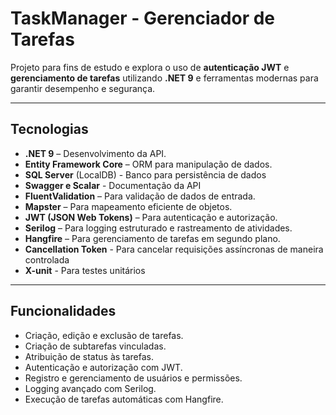 # TaskManager - Gerenciador de Tarefas

Projeto para fins de estudo e explora o uso de **autenticação JWT** e **gerenciamento de tarefas** utilizando **.NET 9** e ferramentas modernas para garantir desempenho e segurança.

---

## Tecnologias
- **.NET 9** – Desenvolvimento da API.  
- **Entity Framework Core** – ORM para manipulação de dados.
- **SQL Server** (LocalDB) -  Banco para persistência de dados
- **Swagger e Scalar** - Documentação da API	
- **FluentValidation** – Para validação de dados de entrada.  
- **Mapster** – Para mapeamento eficiente de objetos.  
- **JWT (JSON Web Tokens)** – Para autenticação e autorização.
- **Serilog** – Para logging estruturado e rastreamento de atividades.  
- **Hangfire** – Para gerenciamento de tarefas em segundo plano.  
- **Cancellation Token** - Para cancelar requisições assíncronas de maneira controlada
- **X-unit** - Para testes unitários

---

## Funcionalidades
-  Criação, edição e exclusão de tarefas.  
-  Criação de subtarefas vinculadas.  
-  Atribuição de status às tarefas.  
-  Autenticação e autorização com JWT.  
-  Registro e gerenciamento de usuários e permissões.  
-  Logging avançado com Serilog.  
-  Execução de tarefas automáticas com Hangfire. 
